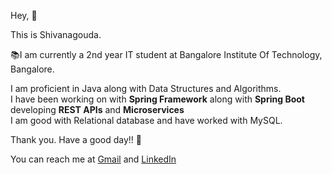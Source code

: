 Hey, 👋

This is Shivanagouda.

📚I am currently a 2nd year IT student at Bangalore Institute Of Technology, Bangalore.

I am proficient in Java along with Data Structures and Algorithms. <br /> 
I have been working on with **Spring Framework** along with **Spring Boot** developing **REST APIs** and **Microservices** <br /> 
I am good with Relational database and have worked with MySQL.

Thank you. Have a good day!! 🤝

You can reach me at [Gmail](shivu.a.1945@gmail.com) and [LinkedIn](https://www.linkedin.com/in/shivanagouda-agasimani-610103206/)

